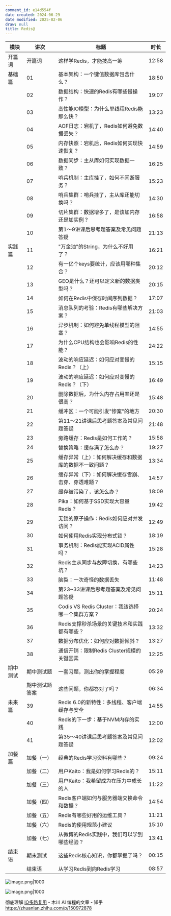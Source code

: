 ```yaml
---
comment_id: e14d554f
date created: 2024-06-29
date modified: 2025-02-06
draw: null
title: Redis@
---
```

| 模块 | 讲次 | 标题 | 时长 |
|------|------|------|------|
| 开篇词 | 开篇词 | 这样学Redis，才能技高一筹 | 12:58 |
| 基础篇 | 01 | 基本架构：一个键值数据库包含什么？| 18:50 |
| | 02 | 数据结构：快速的Redis有哪些慢操作？| 19:07 |
| | 03 | 高性能IO模型：为什么单线程Redis能那么快？| 13:23 |
| | 04 | AOF日志：宕机了，Redis如何避免数据丢失？| 14:40 |
| | 05 | 内存快照：宕机后，Redis如何实现快速恢复？| 14:59 |
| | 06 | 数据同步：主从库如何实现数据一致？| 16:25 |
| | 07 | 哨兵机制：主库挂了，如何不间断服务？| 15:23 |
| | 08 | 哨兵集群：哨兵挂了，主从库还能切换吗？| 14:30 |
| | 09 | 切片集群：数据增多了，是该加内存还是加实例？| 16:58 |
| | 10 | 第1～9讲课后思考题答案及常见问题答疑 | 21:13 |
| 实践篇 | 11 | "万金油"的String，为什么不好用了？| 16:21 |
| | 12 | 有一亿个keys要统计，应该用哪种集合？| 20:12 |
| | 13 | GEO是什么？还可以定义新的数据类型吗？| 20:15 |
| | 14 | 如何在Redis中保存时间序列数据？| 17:07 |
| | 15 | 消息队列的考验：Redis有哪些解决方案？| 21:03 |
| | 16 | 异步机制：如何避免单线程模型的阻塞？| 14:55 |
| | 17 | 为什么CPU结构也会影响Redis的性能？| 24:22 |
| | 18 | 波动的响应延迟：如何应对变慢的Redis？（上）| 15:15 |
| | 19 | 波动的响应延迟：如何应对变慢的Redis？（下）| 16:49 |
| | 20 | 删除数据后，为什么内存占用率还是很高？| 15:48 |
| | 21 | 缓冲区：一个可能引发"惨案"的地方 | 20:30 |
| | 22 | 第11～21讲课后思考题答案及常见问题答疑 | 21:48 |
| | 23 | 旁路缓存：Redis是如何工作的？| 15:58 |
| | 24 | 替换策略：缓存满了怎么办？| 19:27 |
| | 25 | 缓存异常（上）：如何解决缓存和数据库的数据不一致问题？| 13:34 |
| | 26 | 缓存异常（下）：如何解决缓存雪崩、击穿、穿透难题？| 14:57 |
| | 27 | 缓存被污染了，该怎么办？| 18:09 |
| | 28 | Pika：如何基于SSD实现大容量Redis？| 19:42 |
| | 29 | 无锁的原子操作：Redis如何应对并发访问？| 12:49 |
| | 30 | 如何使用Redis实现分布式锁？| 18:19 |
| | 31 | 事务机制：Redis能实现ACID属性吗？| 15:28 |
| | 32 | Redis主从同步与故障切换，有哪些坑？| 14:23 |
| | 33 | 脑裂：一次奇怪的数据丢失 | 11:48 |
| | 34 | 第23~33讲课后思考题答案及常见问题答疑 | 15:11 |
| | 35 | Codis VS Redis Cluster：我该选择哪一个集群方案？| 20:24 |
| | 36 | Redis支撑秒杀场景的关键技术和实践都有哪些？| 13:32 |
| | 37 | 数据分布优化：如何应对数据倾斜？| 13:27 |
| | 38 | 通信开销：限制Redis Cluster规模的关键因素 | 12:25 |
| 期中测试 | 期中测试题 | 一套习题，测出你的掌握程度 | 05:29 |
| | 期中测试题答案 | 这些问题，你都答对了吗？| 06:34 |
| 未来篇 | 39 | Redis 6.0的新特性：多线程、客户端缓存与安全 | 14:55 |
| | 40 | Redis的下一步：基于NVM内存的实践 | 12:00 |
| | 41 | 第35～40讲课后思考题答案及常见问题答疑 | 12:02 |
| 加餐篇 | 加餐（一）| 经典的Redis学习资料有哪些？| 09:24 |
| | 加餐（二）| 用户Kaito：我是如何学习Redis的？| 15:11 |
| | 加餐（三）| 用户Kaito：我希望成为在压力中成长的人 | 11:22 |
| | 加餐（四）| Redis客户端如何与服务器端交换命令和数据？| 14:54 |
| | 加餐（五）| Redis有哪些好用的运维工具？| 11:21 |
| | 加餐（六）| Redis的使用规范小建议 | 15:10 |
| | 加餐（七）| 从微博的Redis实践中，我们可以学到哪些经验？| 13:41 |
| 结束语 | 期末测试 | 这些Redis核心知识，你都掌握了吗？| 00:15 |
| | 结束语 | 从学习Redis到向Redis学习 | 08:57 |

![image.png|1000](https://imagehosting4picgo.oss-cn-beijing.aliyuncs.com/imagehosting/fix-dir%2Fpicgo%2Fpicgo-clipboard-images%2F2024%2F09%2F01%2F20-02-57-9202e4f53f4439dfe3d2b597d5a8a46a-202409012002600-5a66e1.png)

![image.png|1000](https://imagehosting4picgo.oss-cn-beijing.aliyuncs.com/imagehosting/fix-dir%2Fpicgo%2Fpicgo-clipboard-images%2F2024%2F06%2F29%2F17-47-26-a18d65ee4d5d924e25b895c27089de62-20240629174725-9cac99.png)

彻底理解 [IO多路复用](IO多路复用.md) - 木川 AI 编程的文章 - 知乎  
https://zhuanlan.zhihu.com/p/150972878
